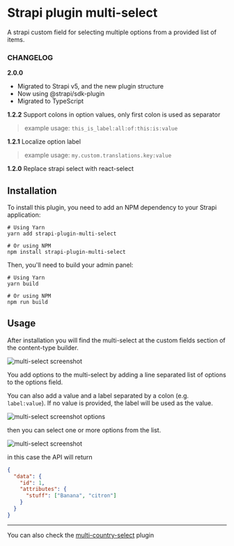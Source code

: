 # Strapi plugin multi-select

A strapi custom field for selecting multiple options from a provided list of items.

### CHANGELOG
**2.0.0**
- Migrated to Strapi v5, and the new plugin structure
- Now using @strapi/sdk-plugin
- Migrated to TypeScript

**1.2.2** Support colons in option values, only first colon is used as separator 

> example usage: `this_is_label:all:of:this:is:value`

**1.2.1** Localize option label

> example usage: `my.custom.translations.key:value`


**1.2.0** Replace strapi select with react-select


## Installation

To install this plugin, you need to add an NPM dependency to your Strapi application:

```
# Using Yarn
yarn add strapi-plugin-multi-select

# Or using NPM
npm install strapi-plugin-multi-select
```

Then, you'll need to build your admin panel:

```
# Using Yarn
yarn build

# Or using NPM
npm run build
```

## Usage

After installation you will find the multi-select at the custom fields section of the content-type builder.

![multi-select screenshot](./screenshots/multi-select-plugin.png)

You add options to the multi-select by adding a line separated list of options to the options field.

You can also add a value and a label separated by a colon (e.g. `label:value`). If no value is provided, the label will be used as the value.

![multi-select screenshot options](./screenshots/multi-select-options.png)

then you can select one or more options from the list.

![multi-select screenshot](./screenshots/multi-select.png)

in this case the API will return

```json
{
  "data": {
    "id": 1,
    "attributes": {
      "stuff": ["Banana", "citron"]
    }
  }
}
```

---

You can also check the [multi-country-select](https://github.com/zaydme/strapi-plugin-multi-country-select) plugin
